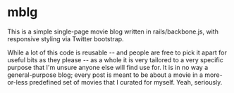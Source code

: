 # mblg #

This is a simple single-page movie blog written in rails/backbone.js, with responsive styling via Twitter bootstrap.

While a lot of this code is reusable -- and people are free to pick it apart for useful bits as they please -- as a whole it is very tailored to a very specific purpose that I'm unsure anyone else will find use for. It is in no way a general-purpose blog; every post is meant to be about a movie in a more-or-less predefined set of movies that I curated for myself. Yeah, seriously.